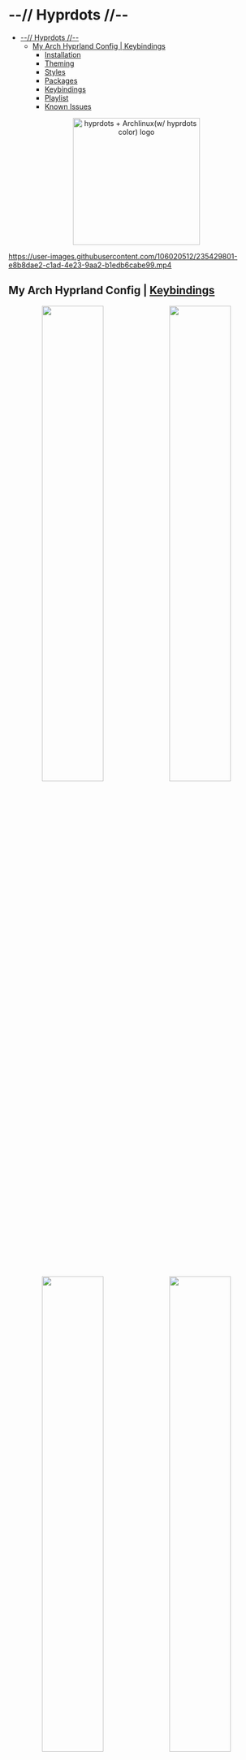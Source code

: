 # --// Hyprdots //--

- [--// Hyprdots //--](#---hyprdots---)
  - [My Arch Hyprland Config | Keybindings](#my-arch-hyprland-config--keybindings)
    - [Installation](#installation)
    - [Theming](#theming)
    - [Styles](#styles)
    - [Packages](#packages)
    - [Keybindings](#keybindings)
    - [Playlist](#playlist)
    - [Known Issues](#known-issues)

<p align="center">
  <img width="250" src="https://raw.githubusercontent.com/devckvargas/hyprdots/main/Source/assets/hyprdots_arch.png" alt="hyprdots + Archlinux(w/ hyprdots color) logo">
</p>

<https://user-images.githubusercontent.com/106020512/235429801-e8b8dae2-c1ad-4e23-9aa2-b1edb6cabe99.mp4>

## My Arch Hyprland Config | [Keybindings](#keybindings)

<p align="center">
    <img align="center" width="49%" src="https://raw.githubusercontent.com/devckvargas/hyprdots/main/Source/assets/showcase_1.png" /> <img align="center" width="49%" src="https://raw.githubusercontent.com/devckvargas/hyprdots/main/Source/assets/showcase_2.png" />
    <img align="center" width="49%" src="https://raw.githubusercontent.com/devckvargas/hyprdots/main/Source/assets/showcase_3.png" /> <img align="center" width="49%" src="https://raw.githubusercontent.com/devckvargas/hyprdots/main/Source/assets/showcase_4.png" />
</p>

### Installation

The installation script is made for Arch, but **may** work on some Arch based distros.
For Debian, please refer **Senshi111**'s version [here](https://github.com/Senshi111/debian-hyprland-hyprdots). <br>
Tested on: <br>

- [EndeavourOS](https://endeavouros.com/)
- [Arco Linux](https://arcolinux.info/)
- [Arch using ALCI - Arch Linux Calamares Installer](https://alci.online/)

> **Warning**
>
> Install script will auto-detect nvidia card and install nvidia-dkms drivers for your kernel.
> Nvidia drm will be enabled in grub, so please [ensure](https://wiki.archlinux.org/title/NVIDIA) your nvidia card supports dkms drivers/hyprland.

After minimal Arch install (with grub), clone this repo -

```shell
sudo pacman -Sy git
git clone https://github.com/devckvargas/hyprdots ~/Hyprdots
cd ~/Hyprdots/Scripts
```

> **Note**
>
> Add apps you want to install (replace **nvim** with your own editor e.g. nano, vim, code, kate, etc..)
>
> ```shell
>nvim ~/Hyprdots/Scripts/custom_apps.lst
>```
>
> Pass the file as a parameter to install it -
>
>```shell
>./install.sh custom_apps.lst
>```

Please **reboot after the install script completes and takes you to sddm login screen** (or black screen) for the first time.
For more details, please refer [installation.md](https://github.com/devckvargas/hyprdots/blob/main/installation.md)

### Theming

To add your own custom theme, please refer [theming.md](https://github.com/devckvargas/hyprdots/blob/main/theming.md)

- Available themes
  - [x] Catppuccin-Mocha
  - [x] Catppuccin-Latte
  - [x] Decay-Green
  - [x] Rosé-Pine
  - [x] Tokyo-Night
  - [x] Material-Sakura
  - [x] Graphite-Mono
  - [x] Cyberpunk-Edge
  - [ ] Nordic-Blue (maybe later)

- Contributors themes
  - [x] Frosted-Glass by T-Crypt
  - [x] Gruvbox-Retro by T-Crypt

| Catppuccin-Mocha |
| :-: |
| ![Catppuccin-Mocha#1](https://raw.githubusercontent.com/devckvargas/hyprdots/main/Source/assets/theme_mocha_1.png) |
| ![Catppuccin-Mocha#2](https://raw.githubusercontent.com/devckvargas/hyprdots/main/Source/assets/theme_mocha_2.png) |

| Catppuccin-Latte |
| :-: |
| ![Catppuccin-Latte#1](https://raw.githubusercontent.com/devckvargas/hyprdots/main/Source/assets/theme_latte_1.png) |
| ![Catppuccin-Latte#2](https://raw.githubusercontent.com/devckvargas/hyprdots/main/Source/assets/theme_latte_2.png) |

| Decay-Green |
| :-: |
| ![Decay-Green#1](https://raw.githubusercontent.com/devckvargas/hyprdots/main/Source/assets/theme_decay_1.png) |
| ![Decay-Green#2](https://raw.githubusercontent.com/devckvargas/hyprdots/main/Source/assets/theme_decay_2.png) |

| Rosé-Pine |
| :-: |
| ![Rosé-Pine#1](https://raw.githubusercontent.com/devckvargas/hyprdots/main/Source/assets/theme_rosine_1.png) |
| ![Rosé-Pine#2](https://raw.githubusercontent.com/devckvargas/hyprdots/main/Source/assets/theme_rosine_2.png) |

| Tokyo-Night |
| :-: |
| ![Tokyo-Night#1](https://raw.githubusercontent.com/devckvargas/hyprdots/main/Source/assets/theme_tokyo_1.png) |
| ![Tokyo-Night#2](https://raw.githubusercontent.com/devckvargas/hyprdots/main/Source/assets/theme_tokyo_2.png) |

| Material-Sakura |
| :-: |
| ![Material-Sakura#1](https://raw.githubusercontent.com/devckvargas/hyprdots/main/Source/assets/theme_maura_1.png) |
| ![Material-Sakura#2](https://raw.githubusercontent.com/devckvargas/hyprdots/main/Source/assets/theme_maura_2.png) |

| Graphite-Mono |
| :-: |
| ![Graphite-Mono#1](https://raw.githubusercontent.com/devckvargas/hyprdots/main/Source/assets/theme_graph_1.png) |
| ![Graphite-Mono#2](https://raw.githubusercontent.com/devckvargas/hyprdots/main/Source/assets/theme_graph_2.png) |

| Cyberpunk-Edge |
| :-: |
| ![Cyberpunk-Edge#1](https://raw.githubusercontent.com/devckvargas/hyprdots/main/Source/assets/theme_cedge_1.png) |
| ![Cyberpunk-Edge#2](https://raw.githubusercontent.com/devckvargas/hyprdots/main/Source/assets/theme_cedge_2.png) |

| Frosted-Glass |
| :-: |
| ![Frosted-Glass#1](https://raw.githubusercontent.com/devckvargas/hyprdots/main/Source/assets/theme_frosted_1.png) |
| ![Frosted-Glass#2](https://raw.githubusercontent.com/devckvargas/hyprdots/main/Source/assets/theme_frosted_2.png) |

| Gruvbox-Retro |
| :-: |
| ![Gruvbox-Retro#1](https://raw.githubusercontent.com/prasanthrangan/hyprdots/main/Source/assets/theme_gruvbox_1.png) |
| ![Gruvbox-Retro#2](https://raw.githubusercontent.com/prasanthrangan/hyprdots/main/Source/assets/theme_gruvbox_2.png) |

### Styles

| Theme Select |
| :-: |
| ![Theme Select](https://raw.githubusercontent.com/devckvargas/hyprdots/main/Source/assets/theme_select.png) |

| Wallpaper Select |
| :-: |
| ![Wallpaper Select](https://raw.githubusercontent.com/devckvargas/hyprdots/main/Source/assets/walls_select.png) |

| Launcher Style Select |
| :-: |
| ![Launcher Style Select](https://raw.githubusercontent.com/devckvargas/hyprdots/main/Source/assets/rofi_style_sel.png) |

| Launcher Styles |
| :-: |
| ![rofi style#1](https://raw.githubusercontent.com/devckvargas/hyprdots/main/Source/assets/rofi_style_1.png) |
| ![rofi style#2](https://raw.githubusercontent.com/devckvargas/hyprdots/main/Source/assets/rofi_style_2.png) |
| ![rofi style#3](https://raw.githubusercontent.com/devckvargas/hyprdots/main/Source/assets/rofi_style_3.png) |
| ![rofi style#4](https://raw.githubusercontent.com/devckvargas/hyprdots/main/Source/assets/rofi_style_4.png) |
| ![rofi style#5](https://raw.githubusercontent.com/devckvargas/hyprdots/main/Source/assets/rofi_style_5.png) |
| ![rofi style#6](https://raw.githubusercontent.com/devckvargas/hyprdots/main/Source/assets/rofi_style_6.png) |
| ![rofi style#7](https://raw.githubusercontent.com/devckvargas/hyprdots/main/Source/assets/rofi_style_7.png) |
| ![rofi style#8](https://raw.githubusercontent.com/devckvargas/hyprdots/main/Source/assets/rofi_style_8.png) |

| Wlogout Menu |
| :-: |
| ![Wlogout Menu#1](https://raw.githubusercontent.com/devckvargas/hyprdots/main/Source/assets/wlog_style_1.png) |
| ![Wlogout Menu#2](https://raw.githubusercontent.com/devckvargas/hyprdots/main/Source/assets/wlog_style_2.png) |

| Game Launchers |
| :-: |
| ![Game Launchers#1](https://raw.githubusercontent.com/devckvargas/hyprdots/main/Source/assets/game_launch_1.png) |
| ![Game Launchers#2](https://raw.githubusercontent.com/devckvargas/hyprdots/main/Source/assets/game_launch_2.png) |
| ![Game Launchers#3](https://raw.githubusercontent.com/devckvargas/hyprdots/main/Source/assets/game_launch_3.png) |
| ![Game Launchers#4](https://raw.githubusercontent.com/devckvargas/hyprdots/main/Source/assets/game_launch_4.png) |

### Packages

| nvidia | |
| :-- | --- |
linux-headers | for main kernel (script will auto detect from /usr/lib/modules/)
linux-zen-headers | for zen kernel (script will auto detect from /usr/lib/modules/)
linux-lts-headers | for lts kernel (script will auto detect from /usr/lib/modules/)
nvidia-dkms | nvidia drivers (script will auto detect from lspci -k | grep -A 2 -E "(VGA|3D)")
nvidia-utils | nvidia drivers (script will auto detect from lspci -k | grep -A 2 -E "(VGA|3D)")

| tools | |
| :-- | --- |
pipewire | audio and video server
pipewire-alsa | for audio
pipewire-audio | for audio
pipewire-jack | for audio
pipewire-pulse | for audio
gst-plugin-pipewire | for audio
wireplumber | audio and video server
networkmanager | network manager
network-manager-applet | nm tray
bluez | for bluetooth
bluez-utils | for bluetooth
blueman | bt tray

| login | |
| :-- | --- |
sddm-git | display manager for login
qt5-wayland | for QT wayland XDP
qt6-wayland | for QT wayland XDP
qt5-quickcontrols | for sddm theme
qt5-quickcontrols2 | for sddm theme
qt5-graphicaleffects | for sddm theme

| hypr | |
| :-- | --- |
hyprland-git | main window manager (script will change this to hyprland-nvidia-git if nvidia card is detected)
dunst | graphical notification daemon
rofi-lbonn-wayland-git | app launcher
waybar-hyprland-git | status bar
swww | wallpaper app
swaylock-effects-git | lockscreen
wlogout | logout screen
grimblast-git | screenshot tool
slurp | selects region for screenshot/screenshare
swappy | screenshot editor
cliphist | clipboard manager

| dependencies | |
| :-- | --- |
polkit-kde-agent | authentication agent
xdg-desktop-portal-hyprland | XDG Desktop Portal
pacman-contrib | for system update check
python-pyamdgpuinfo | for amd gpu info
parallel | for parallel processing
jq | to read json
imagemagick | for image processing
qt5-imageformats | for dolphin image thumbnails
ffmpegthumbs | for dolphin video thumbnails
brightnessctl | brightness control for laptop
pavucontrol | audio settings gui
pamixer | for waybar audio

| theming | |
| :-- | --- |
nwg-look | theming GTK apps
kvantum | theming QT apps
qt5ct | theming QT5 apps

| applications | |
| :-- | --- |
firefox | browser
kitty | terminal
neofetch | fetch tool
dolphin | kde file manager
visual-studio-code-bin | gui code editor
vim | text editor
ark | kde file archiver

| shell | |
| :-- | --- |
zsh | main shell
eza | colorful file lister
oh-my-zsh-git | for zsh plugins
zsh-theme-powerlevel10k-git | theme for zsh
pokemon-colorscripts-git | display pokemon sprites

### Keybindings

| Keys | Action |
| :--  | :-- |
| `Super + Q` | quit active/focused window
| `Alt + F4` | quit active/focused window
| `Super + L` | lock screen
| `Super + Backspace` | logout menu
| `Super + Del` | quit hyprland session (logout w/out confirmation)
| `Super + SPACE` | toggle window on focus to float
| `Super + F` | toggle window on focus to fullscreen
| `SUPER + J` | toggle layout
| `SUPER + P` | toggle pseudotile
| `Super + G` | toggle window group
| `Super + RETURN` / `(Numpad ENTER)` | launch terminal (kitty)
| `Super + E` | launch file explorer (dolphin)
| `Super + C` | launch editor (vscode)
| `Super + B` | launch browser (msedge)
| `Super + D` | launch desktop applications (rofi)
| `Super + Tab` | switch open applications (rofi)
| `Super + R` | browse system files (rofi)
| `Super + period` | browse emoji
| `fn + F9` | mute audio output (toggle)
| `fn + F10` `(hold)` | decrease volume
| `fn + F11` `(hold)` | increase volume
| `Super + Ctrl + ALT + S`| open spotify
| `Super + Ctrl + ALT + ↓` `(hold)` | decrease volume for spotify
| `Super + Ctrl + ALT + ↑` `(hold)` | increase volume for spotify
| `Super + V` | clipboard history paste
| `Super + P` | screenshot snip (rectangular select)
| `Super + Alt + P` / `PrintScreen` | screenshot all screen
| `Super + SHIFT + X` | open screenshot folder (HOME/Pictures)
| `Super + RightClick` `(drag)` | resize the window
| `Super + LeftClick` `(drag)` | change the window position
| `Super + MouseScroll` / `PageUp/PageDown` | cycle through workspaces
| `Super + Shift + ←→↑↓` `(hold)` | resize windows
| `Super + [0-9]` | switch to workspace [0-9]
| `Super + backtick` / `backquote` | switch to workspace [0]
| `Super + Shift + [0-9]` | move active window to workspace [0-9]
| `Super + Shift + backtick` / `backquote` | move active window to workspace [0]
| `Super + ALT + [0-9]` | move active window to workspace silently [0-9] (cursor won't follow)
| `Super + ALT + backtick` / `backquote` | move active window to workspace silently [0] (cursor won't follow)
| `Super + CTRL + S` | move window to special workspace
| `Super + CTRL + ←→↑↓` | move window around
| `Super + S` | toogle to special workspace
| `Super + Alt + G` | disable hypr effects for gamemode
| `Super + Alt + →` | next wallpaper
| `Super + Alt + ←` | previous wallpaper
| `Super + Alt + ↑` | next waybar mode
| `Super + Alt + ↓` | previous waybar mode
| `Super + ALT + D` | toggle (theme <//> wall) based colors
| `Super + ALT + T` | theme select menu
| `Super + ALT + W` | wallpaper select menu
| `Super + ALT + A` | rofi style select menu
| `Super + ALT + PageDown/PageUp` | turn on/off blue light filter

### Playlist

| youtube (Prasanth Rangan) |
| --- |
| [![youtube video screenshot](https://raw.githubusercontent.com/devckvargas/hyprdots/main/Source/assets/yt_playlist.png)](https://www.youtube.com/watch?v=_nyStxAI75s&list=PLt8rU_ebLsc5yEHUVsAQTqokIBMtx3RFY) |

### Known Issues

- [ ] Few scaling issues with rofi configs, as they are created based on [prasanthrangan's](https://github.com/prasanthrangan/) ultrawide (21:9) display.
- [ ] Random lockscreen crash, refer <https://github.com/swaywm/sway/issues/7046>
- [ ] Waybar launching rofi breaks mouse input (added `sleep 0.1` as workaround), refer <https://github.com/Alexays/Waybar/issues/1850>
- [ ] Flatpak QT apps does not follow system theme
